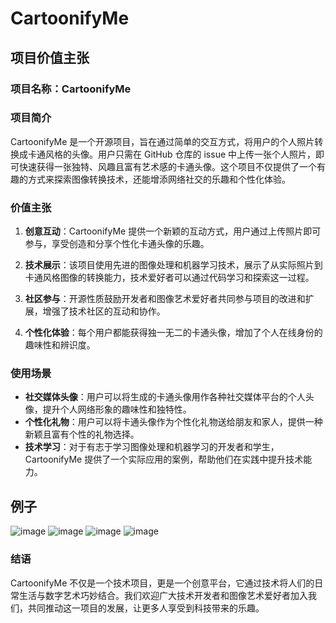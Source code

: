 # CartoonifyMe

## 项目价值主张

### 项目名称：CartoonifyMe

### 项目简介
CartoonifyMe 是一个开源项目，旨在通过简单的交互方式，将用户的个人照片转换成卡通风格的头像。用户只需在 GitHub 仓库的 issue 中上传一张个人照片，即可快速获得一张独特、风趣且富有艺术感的卡通头像。这个项目不仅提供了一个有趣的方式来探索图像转换技术，还能增添网络社交的乐趣和个性化体验。

### 价值主张
1. **创意互动**：CartoonifyMe 提供一个新颖的互动方式，用户通过上传照片即可参与，享受创造和分享个性化卡通头像的乐趣。
   
2. **技术展示**：该项目使用先进的图像处理和机器学习技术，展示了从实际照片到卡通风格图像的转换能力，技术爱好者可以通过代码学习和探索这一过程。

3. **社区参与**：开源性质鼓励开发者和图像艺术爱好者共同参与项目的改进和扩展，增强了技术社区的互动和协作。

4. **个性化体验**：每个用户都能获得独一无二的卡通头像，增加了个人在线身份的趣味性和辨识度。

### 使用场景
- **社交媒体头像**：用户可以将生成的卡通头像用作各种社交媒体平台的个人头像，提升个人网络形象的趣味性和独特性。
- **个性化礼物**：用户可以将卡通头像作为个性化礼物送给朋友和家人，提供一种新颖且富有个性的礼物选择。
- **技术学习**：对于有志于学习图像处理和机器学习的开发者和学生，CartoonifyMe 提供了一个实际应用的案例，帮助他们在实践中提升技术能力。

## 例子
![image](https://github.com/zgimszhd61/YourCuteAvatar/assets/114722053/96c35d3b-6611-4f75-82d2-17430cbc478e)
![image](https://github.com/zgimszhd61/YourCuteAvatar/assets/114722053/3f0cf606-eee0-4355-974f-ebc3a4514024)
![image](https://github.com/zgimszhd61/YourCuteAvatar/assets/114722053/988daf0d-fba3-40c8-aefd-1b0231d011f4)
![image](https://github.com/zgimszhd61/YourCuteAvatar/assets/114722053/9918501f-3e83-4803-9d9b-9996f6cc9a4b)

### 结语
CartoonifyMe 不仅是一个技术项目，更是一个创意平台，它通过技术将人们的日常生活与数字艺术巧妙结合。我们欢迎广大技术开发者和图像艺术爱好者加入我们，共同推动这一项目的发展，让更多人享受到科技带来的乐趣。

